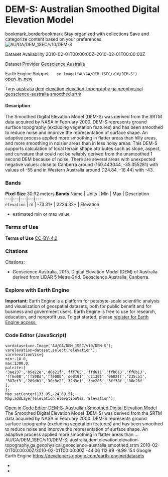  
#  DEM-S: Australian Smoothed Digital Elevation Model 
bookmark_borderbookmark Stay organized with collections  Save and categorize content based on your preferences. 
![AU/GA/DEM_1SEC/v10/DEM-S](https://developers.google.com/earth-engine/datasets/images/AU/AU_GA_DEM_1SEC_v10_DEM-S_sample.png) 

Dataset Availability
    2010-02-01T00:00:00Z–2010-02-01T00:00:00Z 

Dataset Provider
     [ Geoscience Australia ](https://www.ga.gov.au/metadata-gateway/metadata/record/72759/) 

Earth Engine Snippet
     `    ee.Image("AU/GA/DEM_1SEC/v10/DEM-S")   ` [ open_in_new ](https://code.earthengine.google.com/?scriptPath=Examples:Datasets/AU/AU_GA_DEM_1SEC_v10_DEM-S) 

Tags
     [australia](https://developers.google.com/earth-engine/datasets/tags/australia) [dem](https://developers.google.com/earth-engine/datasets/tags/dem) [elevation](https://developers.google.com/earth-engine/datasets/tags/elevation) [elevation-topography](https://developers.google.com/earth-engine/datasets/tags/elevation-topography) [ga](https://developers.google.com/earth-engine/datasets/tags/ga) [geophysical](https://developers.google.com/earth-engine/datasets/tags/geophysical) [geoscience-australia](https://developers.google.com/earth-engine/datasets/tags/geoscience-australia) [smoothed](https://developers.google.com/earth-engine/datasets/tags/smoothed) [srtm](https://developers.google.com/earth-engine/datasets/tags/srtm)
#### Description
The Smoothed Digital Elevation Model (DEM-S) was derived from the SRTM data acquired by NASA in February 2000. DEM-S represents ground surface topography (excluding vegetation features) and has been smoothed to reduce noise and improve the representation of surface shape. An adaptive process applied more smoothing in flatter areas than hilly areas, and more smoothing in noisier areas than in less noisy areas.
This DEM-S supports calculation of local terrain shape attributes such as slope, aspect, and curvature that could not be reliably derived from the unsmoothed 1 second DEM because of noise.
There are several areas with unexpected negative values: close to Canberra around (150.443044, -35.355281) with values of -55 and in Western Australia around (124.84, -16.44) with -43.
### Bands
**Pixel Size** 30.92 meters 
**Bands**
Name | Units | Min | Max | Description  
---|---|---|---|---  
`elevation` | m |  -73.31*  |  2224.32*  | Elevation  
* estimated min or max value 
### Terms of Use
**Terms of Use**
[CC-BY-4.0](https://spdx.org/licenses/CC-BY-4.0.html)
### Citations
Citations:
  * Geoscience Australia, 2015. Digital Elevation Model (DEM) of Australia derived from LiDAR 5 Metre Grid. Geoscience Australia, Canberra.


### Explore with Earth Engine
**Important:** Earth Engine is a platform for petabyte-scale scientific analysis and visualization of geospatial datasets, both for public benefit and for business and government users. Earth Engine is free to use for research, education, and nonprofit use. To get started, please [register for Earth Engine access.](https://console.cloud.google.com/earth-engine)
### Code Editor (JavaScript)
```
vardataset=ee.Image('AU/GA/DEM_1SEC/v10/DEM-S');
varelevation=dataset.select('elevation');
varelevationVis={
min:-10.0,
max:1300.0,
palette:[
'3ae237','b5e22e','d6e21f','fff705','ffd611','ffb613','ff8b13',
'ff6e08','ff500d','ff0000','de0101','c21301','0602ff','235cb1',
'307ef3','269db1','30c8e2','32d3ef','3be285','3ff38f','86e26f'
],
};
Map.setCenter(133.95,-24.69,5);
Map.addLayer(elevation,elevationVis,'Elevation');
```
[ Open in Code Editor ](https://code.earthengine.google.com/?scriptPath=Examples:Datasets/AU/AU_GA_DEM_1SEC_v10_DEM-S)
[ DEM-S: Australian Smoothed Digital Elevation Model ](https://developers.google.com/earth-engine/datasets/catalog/AU_GA_DEM_1SEC_v10_DEM-S)
The Smoothed Digital Elevation Model (DEM-S) was derived from the SRTM data acquired by NASA in February 2000. DEM-S represents ground surface topography (excluding vegetation features) and has been smoothed to reduce noise and improve the representation of surface shape. An adaptive process applied more smoothing in flatter areas than …
AU/GA/DEM_1SEC/v10/DEM-S, australia,dem,elevation,elevation-topography,ga,geophysical,geoscience-australia,smoothed,srtm 
2010-02-01T00:00:00Z/2010-02-01T00:00:00Z
-44.06 112.99 -9.99 154 
Google Earth Engine
https://developers.google.com/earth-engine/datasets
  * [ ](https://doi.org/https://www.ga.gov.au/metadata-gateway/metadata/record/72759/)
  * [ ](https://doi.org/https://developers.google.com/earth-engine/datasets/catalog/AU_GA_DEM_1SEC_v10_DEM-S)


